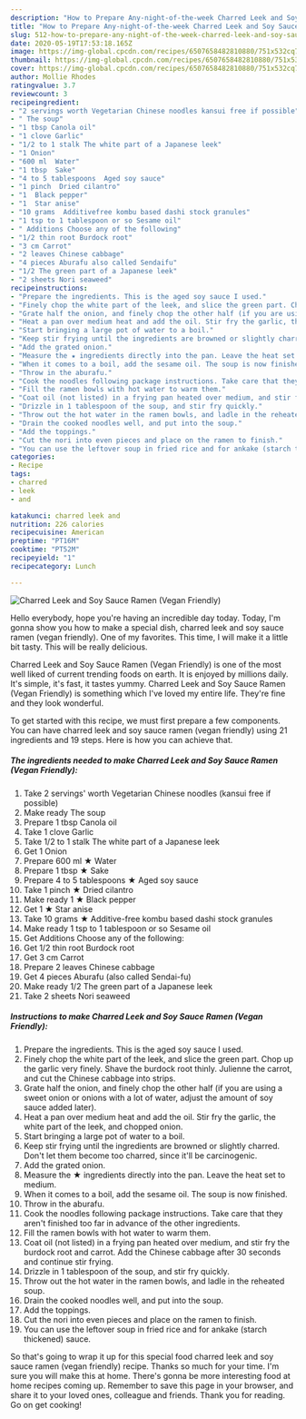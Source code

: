 ```yaml
---
description: "How to Prepare Any-night-of-the-week Charred Leek and Soy Sauce Ramen (Vegan Friendly)"
title: "How to Prepare Any-night-of-the-week Charred Leek and Soy Sauce Ramen (Vegan Friendly)"
slug: 512-how-to-prepare-any-night-of-the-week-charred-leek-and-soy-sauce-ramen-vegan-friendly
date: 2020-05-19T17:53:18.165Z
image: https://img-global.cpcdn.com/recipes/6507658482810880/751x532cq70/charred-leek-and-soy-sauce-ramen-vegan-friendly-recipe-main-photo.jpg
thumbnail: https://img-global.cpcdn.com/recipes/6507658482810880/751x532cq70/charred-leek-and-soy-sauce-ramen-vegan-friendly-recipe-main-photo.jpg
cover: https://img-global.cpcdn.com/recipes/6507658482810880/751x532cq70/charred-leek-and-soy-sauce-ramen-vegan-friendly-recipe-main-photo.jpg
author: Mollie Rhodes
ratingvalue: 3.7
reviewcount: 3
recipeingredient:
- "2 servings worth Vegetarian Chinese noodles kansui free if possible"
- " The soup"
- "1 tbsp Canola oil"
- "1 clove Garlic"
- "1/2 to 1 stalk The white part of a Japanese leek"
- "1 Onion"
- "600 ml  Water"
- "1 tbsp  Sake"
- "4 to 5 tablespoons  Aged soy sauce"
- "1 pinch  Dried cilantro"
- "1  Black pepper"
- "1  Star anise"
- "10 grams  Additivefree kombu based dashi stock granules"
- "1 tsp to 1 tablespoon or so Sesame oil"
- " Additions Choose any of the following"
- "1/2 thin root Burdock root"
- "3 cm Carrot"
- "2 leaves Chinese cabbage"
- "4 pieces Aburafu also called Sendaifu"
- "1/2 The green part of a Japanese leek"
- "2 sheets Nori seaweed"
recipeinstructions:
- "Prepare the ingredients. This is the aged soy sauce I used."
- "Finely chop the white part of the leek, and slice the green part. Chop up the garlic very finely. Shave the burdock root thinly. Julienne the carrot, and cut the Chinese cabbage into strips."
- "Grate half the onion, and finely chop the other half (if you are using a sweet onion or onions with a lot of water, adjust the amount of soy sauce added later)."
- "Heat a pan over medium heat and add the oil. Stir fry the garlic, the white part of the leek, and chopped onion."
- "Start bringing a large pot of water to a boil."
- "Keep stir frying until the ingredients are browned or slightly charred. Don&#39;t let them become too charred, since it&#39;ll be carcinogenic."
- "Add the grated onion."
- "Measure the ★ ingredients directly into the pan. Leave the heat set to medium."
- "When it comes to a boil, add the sesame oil. The soup is now finished."
- "Throw in the aburafu."
- "Cook the noodles following package instructions. Take care that they aren&#39;t finished too far in advance of the other ingredients."
- "Fill the ramen bowls with hot water to warm them."
- "Coat oil (not listed) in a frying pan heated over medium, and stir fry the burdock root and carrot. Add the Chinese cabbage after 30 seconds and continue stir frying."
- "Drizzle in 1 tablespoon of the soup, and stir fry quickly."
- "Throw out the hot water in the ramen bowls, and ladle in the reheated soup."
- "Drain the cooked noodles well, and put into the soup."
- "Add the toppings."
- "Cut the nori into even pieces and place on the ramen to finish."
- "You can use the leftover soup in fried rice and for ankake (starch thickened) sauce."
categories:
- Recipe
tags:
- charred
- leek
- and

katakunci: charred leek and 
nutrition: 226 calories
recipecuisine: American
preptime: "PT16M"
cooktime: "PT52M"
recipeyield: "1"
recipecategory: Lunch

---
```



![Charred Leek and Soy Sauce Ramen (Vegan Friendly)](https://img-global.cpcdn.com/recipes/6507658482810880/751x532cq70/charred-leek-and-soy-sauce-ramen-vegan-friendly-recipe-main-photo.jpg)

Hello everybody, hope you're having an incredible day today. Today, I'm gonna show you how to make a special dish, charred leek and soy sauce ramen (vegan friendly). One of my favorites. This time, I will make it a little bit tasty. This will be really delicious.



Charred Leek and Soy Sauce Ramen (Vegan Friendly) is one of the most well liked of current trending foods on earth. It is enjoyed by millions daily. It's simple, it's fast, it tastes yummy. Charred Leek and Soy Sauce Ramen (Vegan Friendly) is something which I've loved my entire life. They're fine and they look wonderful.


To get started with this recipe, we must first prepare a few components. You can have charred leek and soy sauce ramen (vegan friendly) using 21 ingredients and 19 steps. Here is how you can achieve that.

<!--inarticleads1-->

##### The ingredients needed to make Charred Leek and Soy Sauce Ramen (Vegan Friendly):

1. Take 2 servings&#39; worth Vegetarian Chinese noodles (kansui free if possible)
1. Make ready  The soup
1. Prepare 1 tbsp Canola oil
1. Take 1 clove Garlic
1. Take 1/2 to 1 stalk The white part of a Japanese leek
1. Get 1 Onion
1. Prepare 600 ml ★ Water
1. Prepare 1 tbsp ★ Sake
1. Prepare 4 to 5 tablespoons ★ Aged soy sauce
1. Take 1 pinch ★ Dried cilantro
1. Make ready 1 ★ Black pepper
1. Get 1 ★ Star anise
1. Take 10 grams ★ Additive-free kombu based dashi stock granules
1. Make ready 1 tsp to 1 tablespoon or so Sesame oil
1. Get  Additions Choose any of the following:
1. Get 1/2 thin root Burdock root
1. Get 3 cm Carrot
1. Prepare 2 leaves Chinese cabbage
1. Get 4 pieces Aburafu (also called Sendai-fu)
1. Make ready 1/2 The green part of a Japanese leek
1. Take 2 sheets Nori seaweed




<!--inarticleads2-->

##### Instructions to make Charred Leek and Soy Sauce Ramen (Vegan Friendly):

1. Prepare the ingredients. This is the aged soy sauce I used.
1. Finely chop the white part of the leek, and slice the green part. Chop up the garlic very finely. Shave the burdock root thinly. Julienne the carrot, and cut the Chinese cabbage into strips.
1. Grate half the onion, and finely chop the other half (if you are using a sweet onion or onions with a lot of water, adjust the amount of soy sauce added later).
1. Heat a pan over medium heat and add the oil. Stir fry the garlic, the white part of the leek, and chopped onion.
1. Start bringing a large pot of water to a boil.
1. Keep stir frying until the ingredients are browned or slightly charred. Don&#39;t let them become too charred, since it&#39;ll be carcinogenic.
1. Add the grated onion.
1. Measure the ★ ingredients directly into the pan. Leave the heat set to medium.
1. When it comes to a boil, add the sesame oil. The soup is now finished.
1. Throw in the aburafu.
1. Cook the noodles following package instructions. Take care that they aren&#39;t finished too far in advance of the other ingredients.
1. Fill the ramen bowls with hot water to warm them.
1. Coat oil (not listed) in a frying pan heated over medium, and stir fry the burdock root and carrot. Add the Chinese cabbage after 30 seconds and continue stir frying.
1. Drizzle in 1 tablespoon of the soup, and stir fry quickly.
1. Throw out the hot water in the ramen bowls, and ladle in the reheated soup.
1. Drain the cooked noodles well, and put into the soup.
1. Add the toppings.
1. Cut the nori into even pieces and place on the ramen to finish.
1. You can use the leftover soup in fried rice and for ankake (starch thickened) sauce.




So that's going to wrap it up for this special food charred leek and soy sauce ramen (vegan friendly) recipe. Thanks so much for your time. I'm sure you will make this at home. There's gonna be more interesting food at home recipes coming up. Remember to save this page in your browser, and share it to your loved ones, colleague and friends. Thank you for reading. Go on get cooking!
